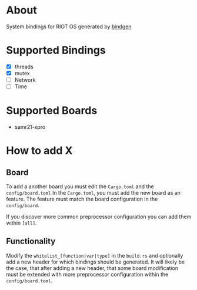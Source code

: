 # About
System bindings for RIOT OS generated by [bindgen]

[bindgen]: https://github.com/rust-lang-nursery/rust-bindgen.git

# Supported Bindings
- [x] threads
- [x] mutex
- [ ] Network
- [ ] Time

# Supported Boards
- samr21-xpro

# How to add X
## Board
To add a another board you must edit the `Cargo.toml` and the `config/board.toml`
In the `Cargo.toml`, you must add the new board as an feature. The feature must match the 
board configuration in the `config/board`.

If you discover more common preprocessor configuration you can add them within `[all]`.

## Functionality
Modify the `whitelist_[function|var|type]` in the `build.rs` and optionally add a new header 
for which bindings should be generated.
It will likely be the case, that after adding a new header, that some board modification must 
be extended with more preprocessor configuration within the `config/board.toml`.

